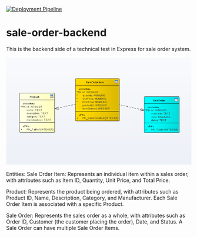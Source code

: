 [![Deployment Pipeline](https://github.com/Genuba/sale-order-backend/actions/workflows/pipeline.yml/badge.svg?branch=master)](https://github.com/Genuba/sale-order-backend/actions/workflows/pipeline.yml)

# sale-order-backend

This is the backend side of a technical test in Express for sale order system.

![plot](./diagrama.png)

Entities:
Sale Order Item: Represents an individual item within a sales order, with attributes such as Item ID, Quantity, Unit Price, and Total Price.

Product: Represents the product being ordered, with attributes such as Product ID, Name, Description, Category, and Manufacturer. Each Sale Order Item is associated with a specific Product.

Sale Order: Represents the sales order as a whole, with attributes such as Order ID, Customer (the customer placing the order), Date, and Status. A Sale Order can have multiple Sale Order Items.
